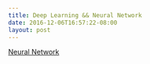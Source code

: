```yaml
---
title: Deep Learning && Neural Network
date: 2016-12-06T16:57:22-08:00
layout: post
---
```


[Neural Network](http://geek.csdn.net/news/detail/127365)
